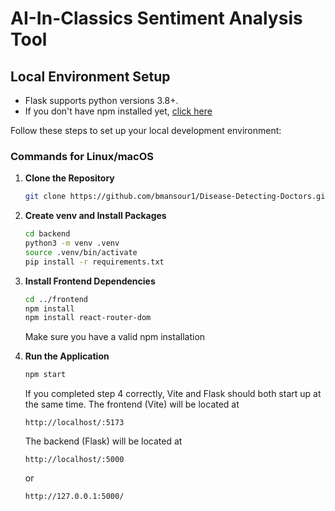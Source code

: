 # AI-In-Classics Sentiment Analysis Tool

## Local Environment Setup

- Flask supports python versions 3.8+.
- If you don't have npm installed yet, [click here](https://docs.npmjs.com/downloading-and-installing-node-js-and-npm)

Follow these steps to set up your local development environment:

### Commands for Linux/macOS

1. **Clone the Repository**

   ```bash
   git clone https://github.com/bmansour1/Disease-Detecting-Doctors.git
   ```
2. **Create venv and Install Packages**

   ```bash
   cd backend
   python3 -m venv .venv
   source .venv/bin/activate
   pip install -r requirements.txt
   ```
3. **Install Frontend Dependencies**

   ```bash
   cd ../frontend
   npm install
   npm install react-router-dom
   ```

   Make sure you have a valid npm installation
4. **Run the Application**

   ```bash
   npm start
   ```

   If you completed step 4 correctly, Vite and Flask should both start up at the same time.
   The frontend (Vite) will be located at

   ```url
   http://localhost/:5173
   ```

   The backend (Flask) will be located at

   ```url
   http://localhost/:5000
   ```
   or 
     ```url
   http://127.0.0.1:5000/
   ```
